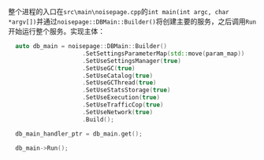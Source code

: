 整个进程的入口在`src\main\noisepage.cpp`的`int main(int argc, char *argv[])`并通过`noisepage::DBMain::Builder()`将创建主要的服务，之后调用`Run`开始运行整个服务。实现主体：
```C++
  auto db_main = noisepage::DBMain::Builder()
                     .SetSettingsParameterMap(std::move(param_map))
                     .SetUseSettingsManager(true)
                     .SetUseGC(true)
                     .SetUseCatalog(true)
                     .SetUseGCThread(true)
                     .SetUseStatsStorage(true)
                     .SetUseExecution(true)
                     .SetUseTrafficCop(true)
                     .SetUseNetwork(true)
                     .Build();

  db_main_handler_ptr = db_main.get();

  db_main->Run();
```